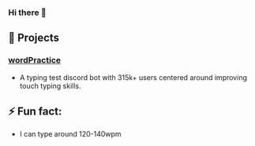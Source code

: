 ### Hi there 👋
## 🔭 Projects
### [wordPractice](https://top.gg/bot/743183681182498906)
- A typing test discord bot with 315k+ users centered around improving touch typing skills. 
## ⚡ Fun fact:
- I can type around 120-140wpm

